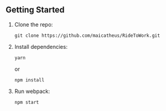 ## Getting Started

1.  Clone the repo:

        git clone https://github.com/maicatheus/RideToWork.git

2.  Install dependencies:

        yarn

    or

        npm install

3.  Run webpack:

        npm start
